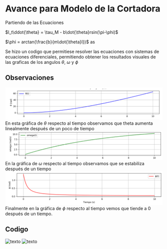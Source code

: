 # Avance para Modelo de la Cortadora
Partiendo de las Ecuaciones

$I_t\ddot{\theta} = \tau_M - b\dot{\theta}rsin(\pi-\phi)$

$\phi = arctan(\frac{b}{m\dot{\theta}l})$ as

Se hizo un codigo que permitiese resolver las ecuaciones con sistemas de ecuaciones diferenciales, permitiendo obtener los resultados visuales de las graficas de
los angulos $\theta$, $\omega$ y $\phi$

## Observaciones
![texto](https://github.com/Vizuet775/Reto-determin-sticos/blob/main/Bitacora/Fotos/imagen_2025-05-23_114417592.png)
En esta gráfica de $\theta$ respecto al tiempo observamos que theta aumenta linealmente después de un poco de tiempo
![texto](https://github.com/Vizuet775/Reto-determin-sticos/blob/main/Bitacora/Fotos/imagen_2025-05-23_114439110.png)
En la gráfica de $\omega$ respecto al tiempo observamos que se estabiliza después de un tiempo
![texto](https://github.com/Vizuet775/Reto-determin-sticos/blob/main/Bitacora/Fotos/imagen_2025-05-23_114459454.png)
Finalmente en la gráfica de $\phi$ respecto al tiempo vemos que tiende a 0 después de un tiempo.

## Codigo
![texto]()
![texto]()
